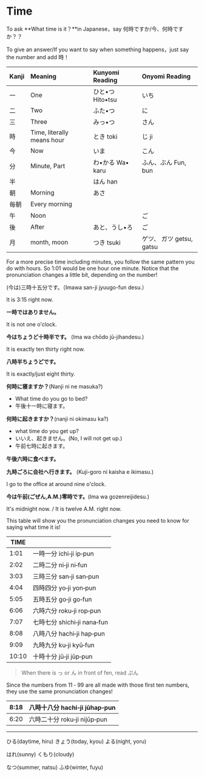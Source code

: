 # Time

To ask **What time is it？**in Japanese，say 何時ですか/今、何時ですか？？

To give an answer/If you want to say when something happens，just say the number and add 時！

| Kanji | Meaning | Kunyomi Reading | Onyomi Reading |
| :--- | :--- | :--- | :--- |
| 一 | One | ひと•つ Hito•tsu | いち |
| 二 | Two | ふた•つ | に |
| 三 | Three | みっ•つ | さん |
| 時 | Time, literally means hour | とき toki | じ ji |
| 今 | Now | いま | こん |
| 分 | Minute, Part | わ•かる Wa• karu | ふん、ぶん Fun, bun |
| 半 |  | はん han |  |
| 朝 | Morning | あさ |  |
| 毎朝 | Every morning |  |  |
| 午 | Noon |  | ご |
| 後 | After | あと、うし•ろ | ご |
| 月 | month, moon | つき tsuki | ゲツ、 ガツ  getsu, gatsu |

For a more precise time including minutes, you follow the same pattern you do with hours. So 1:01 would be one hour one minute. Notice that the pronunciation changes a little bit, depending on the number!

\(今は\)三時十五分です。（Imawa san-ji jyuugo-fun desu.）

It is 3:15 right now.

**一時ではありません。**

It is not one o'clock.

**今はちょうど十時半です。** \(Ima wa chōdo jū-jihandesu.\)

It is exactly ten thirty right now.

**八時半ちょうどです。**

It is exactly/just eight thirty.

**何時に寝ますか？**\(Nanji ni ne masuka?\)

* What time do you go to bed?
* 午後十一時に寝ます。

**何時に起きますか？**\(nanji ni okimasu ka?\)

* what time do you get up?
* いいえ、起きません。\(No, I will not get up.\)
* 午前七時に起きます。

**午後六時に食べます。**

**九時ごろに会社へ行きます。** \(Kuji-goro ni kaisha e ikimasu.\)

I go to the office at around nine o'clock.

**今は午前\(ごぜん,A.M.\)零時です。**\(Ima wa gozenreijidesu.\)

It's midnight now. / It is twelve A.M. right now.

This table will show you the pronunciation changes you need to know for saying what time it is!

| TIME  |                             |
| ----- | --------------------------------------------------- |
| 1:01  | 一時一分 ichi‑ji ip‑pun     |
| 2:02  | 二時二分 ni‑ji ni‑fun       |
| 3:03  | 三時三分 san‑ji san‑pun     |
| 4:04  | 四時四分 yo‑ji yon‑pun      |
| 5:05  | 五時五分 go‑ji go‑fun       |
| 6:06  | 六時六分 roku‑ji rop‑pun    |
| 7:07  | 七時七分 shichi‑ji nana‑fun |
| 8:08  | 八時八分 hachi‑ji hap‑pun   |
| 9:09  | 九時九分 ku‑ji kyū‑fun      |
| 10:10 | 十時十分 jū‑ji jūp‑pun      |

> When there is っ or ん in front of fen, read ぷん

Since the numbers from 11 ‑ 99 are all made with those first ten numbers, they use the same pronunciation changes!

| 8:18 | 八時十八分 hachi‑ji jūhap‑pun |
| ---- | ----------------------------------------------------- |
| 6:20 | 六時二十分 roku‑ji nijūp‑pun  |

---

ひる\(daytime, hiru\) きょう\(today, kyou\) よる\(night, yoru\)

はれ\(sunny\) くもり\(cloudy\)

なつ\(summer, natsu\) ふゆ\(winter, fuyu\)

